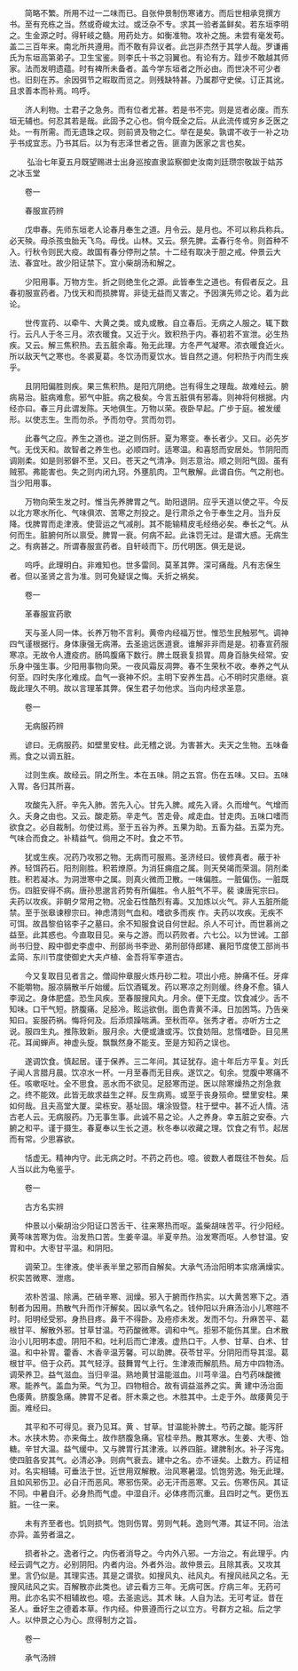 <!-- { "loadSidebar": true } -->
　　简略不繁。所用不过一二味而已。自张仲景制伤寒诸方。而后世相承竞撰方书。至有充栋之当。然或奇峻太过。或泛杂不专。求其一验者盖鲜矣。若东垣李明之。生金源之时。得轩岐之髓。用药处方。如衡准物。攻补之施。未尝有毫发苟。盖二三百年来。南北所共遵用。而不敢有异议者。此岂非杰然于其学人哉。罗谦甫氏为东垣高第弟子。卫生宝鉴。则李氏十书之羽翼也。有论有方。跬步不敢越其师家。法而发明遗蕴。时有裨所未备者。盖今学东垣者之所必由。而世决不可少者也。旧刻在苏。余因弭节之暇取而览之。则残缺特甚。乃属郡守史侯。订正其讹。且求善本而补焉。呜呼。

　　济人利物。士君子之急务。而有位者尤甚。若是书不完。则是览者必废。而东垣无辅也。何忍其若是哉。此固予之心也。倘今既全之后。从此流传或穷乡乏医之处。一有所需。而无遗珠之叹。则前贤及物之仁。举在是矣。孰谓不收于一补之功乎书成宜志。乃书其后。以为有志泽世者之告。匪直为医家之言也矣。

　　 弘治七年夏五月既望赐进士出身巡按直隶监察御史汝南刘廷瓒宗敬跋于姑苏之冰玉堂

　　卷一

　　春服宣药辨

　　戊申春。先师东垣老人论春月奉生之道。月令云。是月也。不可以称兵称兵。必天殃。毋杀孩虫胎夭飞鸟。毋伐。山林。又云。祭先脾。孟春行冬令。则首种不入。行秋令则民大疫。故国有春分停刑之禁。十二经有取决于胆之戒。仲景云大法、春宜吐。故少阳证禁下。宜小柴胡汤和解之。

　　少阳用事。万物方生。折之则绝生化之源。此皆奉生之道也。有假者反之。且春初服宣药者。乃伐天和而损脾胃。非徒无益而又害之。予因演先师之论。着为此论。

　　世传宣药、以牵牛、大黄之类。或丸或散。自立春后。无病之人服之。辄下数行。云凡人于冬三月。浓衣暖食。又近于火。致积热于内。春初若不宣泄。必生热疾。又云。解三焦积热。去五脏余毒。殆无此理。方冬严气凝寒。浓衣暖食近火。所以敌天气之寒也。冬裘夏葛。冬饮汤而夏饮水。皆自然之道。何积热于内而生疾乎。

　　且阴阳偏胜则疾。果三焦积热。是阳亢阴绝。岂有得生之理哉。故难经云。腑病易治。脏病难愈。邪气中脏。病之极矣。今言五脏俱有邪毒。则神将何根据。内经亦曰。春三月此谓发陈。天地俱生。万物以荣。夜卧早起。广步于庭。被发缓形。以使志生。生而勿杀。予而勿夺。赏而勿罚。

　　此春气之应。养生之道也。逆之则伤肝。夏为寒变。奉长者少。又曰。必先岁气。无伐天和。故智者之养生也。必顺四时。适寒温。和喜怒而安居处。节阴阳而调刚柔。如是则邪僻不至。又曰。苍天之气清净。则志意治。顺之则阳气固。虽有贼邪。弗能害也。失之则内闭九窍。外壅肌肉。卫气散解。此谓自伤。气之削也。当少阳用事。

　　万物向荣生发之时。惟当先养脾胃之气。助阳退阴。应乎天道以使之平。今反以北方寒水所化、气味俱浓、苦寒之剂投之。是行肃杀之令于奉生之月。当升反降。伐脾胃而走津液。使营运之气减削。其不能输精皮毛经络必矣。奉长之气。从何而生。脏腑何所以禀受。脾胃一衰。何病不起。此诛罚无过。是谓大惑。无病生之。有病甚之。所谓春服宣药者。自轩岐而下。历代明医。俱无是说。

　　呜呼。此理明白。非难知也。世多雷同。莫革其弊。深可痛哉。凡有志保生者。但以圣贤之言为准。则可免疑误之悔。夭折之祸矣。

　　卷一

　　革春服宣药歌

　　天与圣人同一体。长养万物不言利。黄帝内经福万世。惟恐生民触邪气。调神四气谨根据行。身体康强无病滞。去圣逾远医道衰。谁解非非而是是。初春宣药服寒凉。无故令人遭疫疠。肠鸣腹痛下数行。脾土既衰复损胃。周身百脉失经常。安乐身中强生事。少阳用事物向荣。一夜风霜反凋弊。春不生荣秋不收。奉养之气从何至。四时失序化难成。血气一衰神不炽。主明下安养生昌。心不明时灾患继。哀哉此理久不明。故以言理革其弊。保生君子勿他求。当向内经求圣意。

　　卷一

　　无病服药辨

　　谚曰。无病服药。如壁里安柱。此无稽之说。为害甚大。夫天之生物。五味备焉。食之以调五脏。

　　过则生疾。故经云。阴之所生。本在五味。阴之五宫。伤在五味。又曰。五味入胃。各归其所喜。

　　攻酸先入肝。辛先入肺。苦先入心。甘先入脾。咸先入肾。久而增气。气增而久。夭身之由也。又云。酸走筋。辛走气。苦走骨。咸走血。甘走肉。五味口嗜而欲食之。必自裁制。勿使过焉。至于五谷为养。五果为助。五畜为益。五菜为充。气味合而食之。补精益气。倘用之不时。食之不节。

　　犹或生疾。况药乃攻邪之物。无病而可服焉。圣济经曰。彼修真者。蔽于补养。轻饵药石。阳剂刚胜。积若燎原。为消狂痈疽之属。则天癸竭而荣涸。阴剂柔胜。积若凝冰。为洞泄寒中之属。则真火微而卫散。一味偏胜。一脏偏伤。一脏既伤。四脏安得不病。唐孙思邈言药势有所偏胜。令人脏气不平。裴 谏唐宪宗曰。夫药以攻疾。非朝夕常用之物。况金石性酷烈有毒。又加炼以火气。非人五脏所能禁。至于张皋谏穆宗曰。神虑清则气血和。嗜欲多而疾 作。夫药以攻疾。无疾不可饵。故昌黎伯铭李子之墓曰。余不知服食说自何世起。杀人不可计。而世慕尚之益至。此其惑也。今直取目见。亲与之游。而以药败者。六七公。以为世诫。工部尚书归登、殿中御史李虚中、刑部尚书李逊、弟刑部侍郎建、襄阳节度使工部尚书孟简、东川节度使御史大夫卢植、金吾将军李道古。

　　今又复取目见者言之。僧阎仲章服火炼丹砂二粒。项出小疮。肿痛不任。牙痒不能嚼物。服凉膈散半斤始缓。后饮酒辄发。药以寒凉之剂则缓。终身不愈。镇人李润之。身体肥盛。恐生风疾。至春服搜风丸。月余。便下无度。饮食减少。舌不知味。口干气短。脐腹痛。足胫冷。眩运欲倒。面色青黄不泽。日加困笃。乃告亲知曰。妄服药祸。悔将何及。后添烦躁喘满。至秋而卒。张秀才者。亦听方士之说。服四生丸。推陈致新。服月余。大便或溏或泻。饮食妨阻。怠惰嗜卧。目见黑花。耳闻蝉声。神虚头旋。飘飘然身不能支。至是方知药之误也。

　　遂调饮食。慎起居。谨于保养。三二年间。其证犹存。逾十年后方平复。刘氏子闻人言腊月晨。饮凉水一杯。一月至春而无目疾。遂饮之。旬余。觉腹中寒痛不任。咳嗽呕吐。全不思食。恶水而不欲见。足胫寒而逆。医以除寒燥热之剂急救之。终不能效。此皆无故求益生之祥。反生病焉。或至于丧身殒命。壁里安柱。果如何哉。且夫高堂大厦。梁栋安。基址固。壤涂毁暨。柱于壁中。甚不近人情。洁古老人云。无病服药。乃无事生事。此诚不易之论。人之养身。幸五脏之安泰。六腑之和平。谨于摄生。春夏奉以生长之道。秋冬奉以收藏之理。饮食之有节。起居而有常。少思寡欲。

　　恬虚无。精神内守。此无病之时。不药之药也。噫。彼数人者既往不咎矣。后人当以此为龟鉴乎。

　　卷一

　　古方名实辨

　　仲景以小柴胡治少阳证口苦舌干、往来寒热而呕。盖柴胡味苦平。行少阳经。黄芩味苦寒为佐。治发热口苦。生姜辛温。半夏辛热。治发寒而呕。人参甘温。安胃和中。大枣甘平温。和阴阳。

　　调荣卫。生律液。使半表半里之邪而自解矣。大承气汤治阳明本实痞满燥实。枳实苦微寒、泄痞。

　　浓朴苦温、除满。芒硝辛寒、润燥。邪入于腑而作热实。以大黄苦寒下之。酒制者为因用。热散气升而作汗解矣。因以承气名之。钱仲阳以升麻汤治小儿寒暄不时。阳明经受邪。身热目疼。鼻干不得卧。及疮疹未发。发而不匀。升麻苦平、葛根甘平、解散外邪。甘草甘温。芍药酸微寒。调和中气。拒邪不能伤其里。白术散治小儿阳明本虚。阴阳不和。吐利后而亡津液。虚热口干。人参、甘草、白术、甘温。和中补胃。藿香、木香辛温芳馨。可以助脾。茯苓甘平。分阴阳而导其湿。葛根甘平。倍于众药。其气轻浮。鼓舞胃气上行。生津液而解肌热。局方中四物汤。调荣养卫。益气滋血。当归辛温。熟地黄甘温能滋血。川芎辛温。白芍药味酸微寒。能养气。盖血为荣。气为卫。四物相合。故有调益滋养之实。黄 建中汤治面色痿黄。脐腹急痛。脾胃不足者。肝木乘之也。木胜其中。土走于外。故痿黄见于面。难经曰。

　　其平和不可得见。衰乃见耳。黄 、甘草。甘温能补脾土。芍药之酸。能泻肝木。水挟木势。亦来侮土。故作脐腹急痛。官桂辛热。散其寒水。生姜、大枣、饴糖。辛甘大温。益气缓中。又与脾胃行其津液。以养四脏。建脾制水。补子泻鬼。使四脏各安其气。必清必净。则病气衰去。建中之名。亦不诬矣。上数方。药证相对。名实相辅。可垂法于世。近世用双解散。治风寒暑湿。饥饱劳逸。殆无此理。且如风邪伤卫。必自汗而恶风。寒邪伤荣。必无汗而恶寒。又云。伤寒伤风。其证不同。中暑自汗。必身热而气虚。中湿自汗。必体疼而沉重。且四时之气。更伤五脏。一往一来。

　　未有齐至者也。饥则损气。饱则伤胃。劳则气耗。逸则气滞。其证不同。治法亦异。盖劳者温之。

　　损者补之。逸者行之。内伤者消导之。今内外八邪。一方治之。有此理乎。内经云调气之方。必别阴阳。内者内治。外者外治。故仲景云。且除其表。又攻其里。言仍似是。其理实违。其是之谓欤。如搜风丸、祛风丸。有搜风祛风之名。无搜风祛风之实。百解散亦此类也。谚云看方三年。无病可医。疗病三年。无药可用。此亦名实不相辅故也。噫。去圣逾远。其术 昧。人自为法。无可考证。昔在圣人。垂好生之德着本草。作内经。仲景遵而行之以立方。号群方之祖。后之学人。以仲景之心为心。庶得制方之旨。

　　卷一

　　承气汤辨

